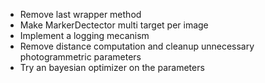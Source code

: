* Remove last wrapper method
* Make MarkerDectector multi target per image
* Implement a logging mecanism
* Remove distance computation and cleanup unnecessary photogrammetric parameters
* Try an bayesian optimizer on the parameters
